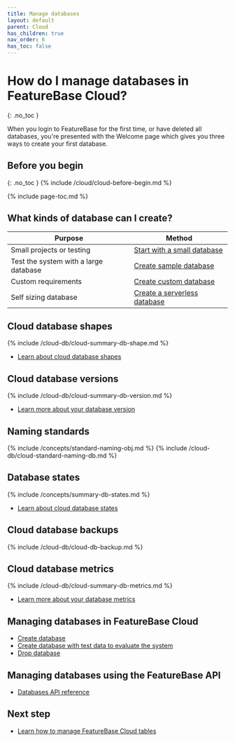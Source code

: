 ```yaml
---
title: Manage databases
layout: default
parent: Cloud
has_children: true
nav_order: 6
has_toc: false
---
```


# How do I manage databases in FeatureBase Cloud?
{: .no_toc }

When you login to FeatureBase for the first time, or have deleted all databases, you're presented with the Welcome page which gives you three ways to create your first database.

## Before you begin
{: .no_toc }
{% include /cloud/cloud-before-begin.md %}

{% include page-toc.md %}

## What kinds of database can I create?

| Purpose | Method |
|---|---|
| Small projects or testing | [Start with a small database](#start-with-a-small-database) |
| Test the system with a large database | [Create sample database](/docs/cloud/cloud-databases/cloud-db-create-sample) |
| Custom requirements  | [Create custom database](/docs/cloud/cloud-databases/cloud-db-create) |
| Self sizing database | [Create a serverless database](/docs/cloud/cloud-databases/cloud-db-serverless-home) |

## Cloud database shapes

{% include /cloud-db/cloud-summary-db-shape.md %}

* [Learn about cloud database shapes](/docs/cloud/cloud-databases/cloud-db-shape)

## Cloud database versions

{% include /cloud-db/cloud-summary-db-version.md %}

* [Learn more about your database version](/docs/cloud/cloud-databases/cloud-db-versions)

## Naming standards

{% include /concepts/standard-naming-obj.md %}
{% include /cloud-db/cloud-standard-naming-db.md %}

## Database states

{% include /concepts/summary-db-states.md %}

* [Learn about cloud database states](/docs/cloud/cloud-databases/cloud-db-states)

## Cloud database backups

{% include /cloud-db/cloud-db-backup.md %}

## Cloud database metrics

{% include /cloud-db/cloud-summary-db-metrics.md %}

- [Learn more about your database metrics](/docs/cloud/cloud-databases/cloud-db-metrics)

## Managing databases in FeatureBase Cloud

* [Create database](/docs/cloud/cloud-databases/cloud-db-create)
* [Create database with test data to evaluate the system](/docs/cloud/cloud-databases/cloud-db-create-sample)
* [Drop database](/docs/cloud/cloud-databases/cloud-db-delete)

## Managing databases using the FeatureBase API

* [Databases API reference](https://api-docs-featurebase-cloud.redoc.ly/latest#tag/Databases)

## Next step

* [Learn how to manage FeatureBase Cloud tables](/docs/cloud/cloud-tables/cloud-table-manage)
